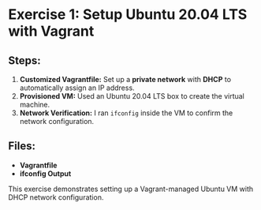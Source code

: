 # Exercise 1: Setup Ubuntu 20.04 LTS with Vagrant

## Steps:
1. **Customized Vagrantfile:** Set up a **private network** with **DHCP** to automatically assign an IP address.
2. **Provisioned VM:** Used an Ubuntu 20.04 LTS box to create the virtual machine.
3. **Network Verification:** I ran `ifconfig` inside the VM to confirm the network configuration.

## Files:
- **Vagrantfile**
- **ifconfig Output**

This exercise demonstrates setting up a Vagrant-managed Ubuntu VM with DHCP network configuration.
